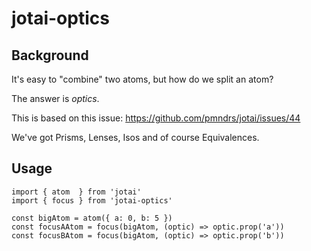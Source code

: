 # jotai-optics

## Background
It's easy to "combine" two atoms, but how do we split an atom?

The answer is *optics*.

This is based on this issue:
https://github.com/pmndrs/jotai/issues/44

We've got Prisms, Lenses, Isos and of course Equivalences.

## Usage
```
import { atom  } from 'jotai'
import { focus } from 'jotai-optics'

const bigAtom = atom({ a: 0, b: 5 })
const focusAAtom = focus(bigAtom, (optic) => optic.prop('a'))
const focusBAtom = focus(bigAtom, (optic) => optic.prop('b'))
```
